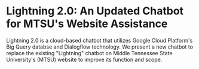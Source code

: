 # Lightning 2.0: An Updated Chatbot for MTSU's Website Assistance <br>

Lightning 2.0 is a cloud-based chatbot that utilizes Google Cloud Platform's Big Query databse and Dialogflow technology. We present a new chatbot to replace the existing "Lightning" chatbot on Middle Tennessee State University's (MTSU) website to improve its function and scope. 
